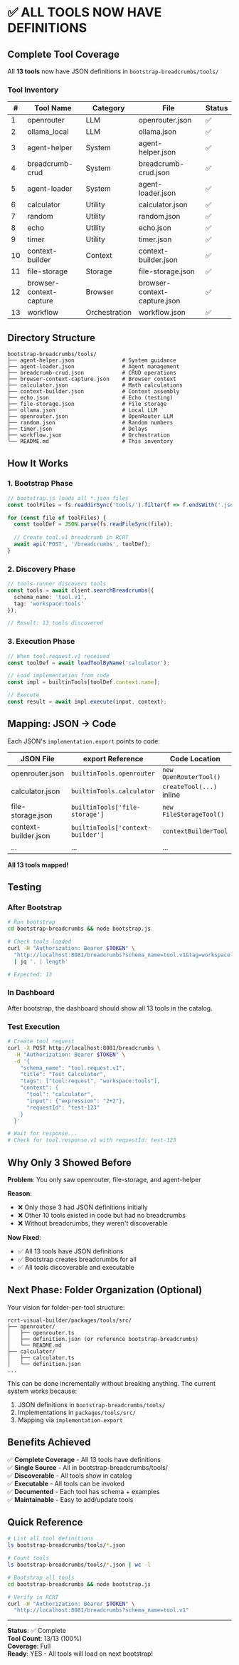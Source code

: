 # ✅ ALL TOOLS NOW HAVE DEFINITIONS

## Complete Tool Coverage

All **13 tools** now have JSON definitions in `bootstrap-breadcrumbs/tools/`

### Tool Inventory

| # | Tool Name | Category | File | Status |
|---|-----------|----------|------|--------|
| 1 | openrouter | LLM | openrouter.json | ✅ |
| 2 | ollama_local | LLM | ollama.json | ✅ |
| 3 | agent-helper | System | agent-helper.json | ✅ |
| 4 | breadcrumb-crud | System | breadcrumb-crud.json | ✅ |
| 5 | agent-loader | System | agent-loader.json | ✅ |
| 6 | calculator | Utility | calculator.json | ✅ |
| 7 | random | Utility | random.json | ✅ |
| 8 | echo | Utility | echo.json | ✅ |
| 9 | timer | Utility | timer.json | ✅ |
| 10 | context-builder | Context | context-builder.json | ✅ |
| 11 | file-storage | Storage | file-storage.json | ✅ |
| 12 | browser-context-capture | Browser | browser-context-capture.json | ✅ |
| 13 | workflow | Orchestration | workflow.json | ✅ |

## Directory Structure

```
bootstrap-breadcrumbs/tools/
├── agent-helper.json               # System guidance
├── agent-loader.json               # Agent management
├── breadcrumb-crud.json            # CRUD operations
├── browser-context-capture.json    # Browser context
├── calculator.json                 # Math calculations
├── context-builder.json            # Context assembly
├── echo.json                       # Echo (testing)
├── file-storage.json               # File storage
├── ollama.json                     # Local LLM
├── openrouter.json                 # OpenRouter LLM
├── random.json                     # Random numbers
├── timer.json                      # Delays
├── workflow.json                   # Orchestration
└── README.md                       # This inventory
```

## How It Works

### 1. Bootstrap Phase
```javascript
// bootstrap.js loads all *.json files
const toolFiles = fs.readdirSync('tools/').filter(f => f.endsWith('.json'));

for (const file of toolFiles) {
  const toolDef = JSON.parse(fs.readFileSync(file));
  
  // Create tool.v1 breadcrumb in RCRT
  await api('POST', '/breadcrumbs', toolDef);
}
```

### 2. Discovery Phase
```typescript
// tools-runner discovers tools
const tools = await client.searchBreadcrumbs({
  schema_name: 'tool.v1',
  tag: 'workspace:tools'
});

// Result: 13 tools discovered
```

### 3. Execution Phase
```typescript
// When tool.request.v1 received
const toolDef = await loadToolByName('calculator');

// Load implementation from code
const impl = builtinTools[toolDef.context.name];

// Execute
const result = await impl.execute(input, context);
```

## Mapping: JSON → Code

Each JSON's `implementation.export` points to code:

| JSON File | export Reference | Code Location |
|-----------|------------------|---------------|
| openrouter.json | `builtinTools.openrouter` | `new OpenRouterTool()` |
| calculator.json | `builtinTools.calculator` | `createTool(...)` inline |
| file-storage.json | `builtinTools['file-storage']` | `new FileStorageTool()` |
| context-builder.json | `builtinTools['context-builder']` | `contextBuilderTool` |
| ... | ... | ... |

**All 13 tools mapped!**

## Testing

### After Bootstrap
```bash
# Run bootstrap
cd bootstrap-breadcrumbs && node bootstrap.js

# Check tools loaded
curl -H "Authorization: Bearer $TOKEN" \
  "http://localhost:8081/breadcrumbs?schema_name=tool.v1&tag=workspace:tools" \
  | jq '. | length'

# Expected: 13
```

### In Dashboard
After bootstrap, the dashboard should show all 13 tools in the catalog.

### Test Execution
```bash
# Create tool request
curl -X POST http://localhost:8081/breadcrumbs \
  -H "Authorization: Bearer $TOKEN" \
  -d '{
    "schema_name": "tool.request.v1",
    "title": "Test Calculator",
    "tags": ["tool:request", "workspace:tools"],
    "context": {
      "tool": "calculator",
      "input": {"expression": "2+2"},
      "requestId": "test-123"
    }
  }'

# Wait for response...
# Check for tool.response.v1 with requestId: test-123
```

## Why Only 3 Showed Before

**Problem**: You only saw openrouter, file-storage, and agent-helper

**Reason**: 
- ❌ Only those 3 had JSON definitions initially
- ❌ Other 10 tools existed in code but had no breadcrumbs
- ❌ Without breadcrumbs, they weren't discoverable

**Now Fixed**:
- ✅ All 13 tools have JSON definitions
- ✅ Bootstrap creates breadcrumbs for all
- ✅ All tools discoverable and executable

## Next Phase: Folder Organization (Optional)

Your vision for folder-per-tool structure:

```
rcrt-visual-builder/packages/tools/src/
├── openrouter/
│   ├── openrouter.ts
│   ├── definition.json (or reference bootstrap-breadcrumbs)
│   └── README.md
├── calculator/
│   ├── calculator.ts
│   └── definition.json
...
```

This can be done incrementally without breaking anything. The current system works because:
1. JSON definitions in `bootstrap-breadcrumbs/tools/`
2. Implementations in `packages/tools/src/`
3. Mapping via `implementation.export`

## Benefits Achieved

✅ **Complete Coverage** - All 13 tools have definitions  
✅ **Single Source** - All in bootstrap-breadcrumbs/tools/  
✅ **Discoverable** - All tools show in catalog  
✅ **Executable** - All tools can be invoked  
✅ **Documented** - Each tool has schema + examples  
✅ **Maintainable** - Easy to add/update tools  

## Quick Reference

```bash
# List all tool definitions
ls bootstrap-breadcrumbs/tools/*.json

# Count tools
ls bootstrap-breadcrumbs/tools/*.json | wc -l

# Bootstrap all tools
cd bootstrap-breadcrumbs && node bootstrap.js

# Verify in RCRT
curl -H "Authorization: Bearer $TOKEN" \
  "http://localhost:8081/breadcrumbs?schema_name=tool.v1"
```

---

**Status**: ✅ Complete  
**Tool Count**: 13/13 (100%)  
**Coverage**: Full  
**Ready**: YES - All tools will load on next bootstrap!

